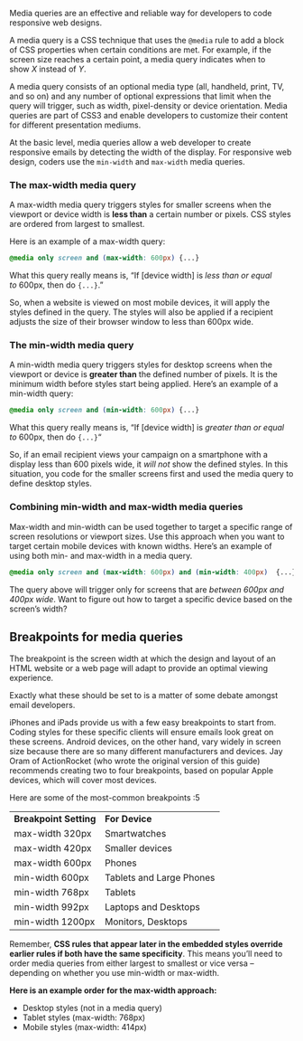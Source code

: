 Media queries are an effective and reliable way for developers to code responsive web designs.

A media query is a CSS technique that uses the `@media` rule to add a block of CSS properties when certain conditions are met. For example, if the screen size reaches a certain point, a media query indicates when to show _X_ instead of _Y_.

A media query consists of an optional media type (all, handheld, print, TV, and so on) and any number of optional expressions that limit when the query will trigger, such as width, pixel-density or device orientation. Media queries are part of CSS3 and enable developers to customize their content for different presentation mediums.

At the basic level, media queries allow a web developer to create responsive emails by detecting the width of the display. For responsive web design, coders use the `min-width` and `max-width` media queries.

### The max-width media query

A max-width media query triggers styles for smaller screens when the viewport or device width is **less than** a certain number or pixels. CSS styles are ordered from largest to smallest.

Here is an example of a max-width query:

```css
@media only screen and (max-width: 600px) {...}
```

What this query really means is, “If [device width] is _less than or equal to_ 600px, then do `{...}`.”

So, when a website is viewed on most mobile devices, it will apply the styles defined in the query. The styles will also be applied if a recipient adjusts the size of their browser window to less than 600px wide.

### The min-width media query

A min-width media query triggers styles for desktop screens when the viewport or device is **greater than** the defined number of pixels. It is the minimum width before styles start being applied. Here’s an example of a min-width query:

```css
@media only screen and (min-width: 600px) {...}
```

What this query really means is, “If [device width] is _greater than or equal to_ 600px, then do `{...}`“

So, if an email recipient views your campaign on a smartphone with a display less than 600 pixels wide, it _will not_ show the defined styles. In this situation, you code for the smaller screens first and used the media query to define desktop styles.

### Combining min-width and max-width media queries

Max-width and min-width can be used together to target a specific range of screen resolutions or viewport sizes. Use this approach when you want to target certain mobile devices with known widths. Here’s an example of using both min- and max-width in a media query.

```css
@media only screen and (max-width: 600px) and (min-width: 400px)  {...}
```

The query above will trigger only for screens that are _between 600px and 400px wide_. Want to figure out how to target a specific device based on the screen’s width?

## Breakpoints for media queries

The breakpoint is the screen width at which the design and layout of an HTML website or a web page will adapt to provide an optimal viewing experience.

Exactly what these should be set to is a matter of some debate amongst email developers.

iPhones and iPads provide us with a few easy breakpoints to start from. Coding styles for these specific clients will ensure emails look great on these screens. Android devices, on the other hand, vary widely in screen size because there are so many different manufacturers and devices. Jay Oram of ActionRocket (who wrote the original version of this guide) recommends creating two to four breakpoints, based on popular Apple devices, which will cover most devices.

Here are some of the most-common breakpoints :5

|   |   |
|---|---|
|**Breakpoint Setting**|**For Device**|
|max-width 320px|Smartwatches|
|max-width 420px|Smaller devices|
|max-width 600px|Phones|
|min-width 600px|Tablets and Large Phones|
|min-width 768px|Tablets|
|min-width 992px|Laptops and Desktops|
|min-width 1200px|Monitors, Desktops|

Remember, **CSS rules that appear later in the embedded styles override earlier rules if both have the same specificity**. This means you’ll need to order media queries from either largest to smallest or vice versa – depending on whether you use min-width or max-width.

**Here is an example order for the max-width approach:**

- Desktop styles (not in a media query)
- Tablet styles (max-width: 768px)
- Mobile styles (max-width: 414px)

